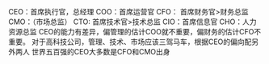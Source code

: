 
CEO：首席执行官，总经理
COO：首席运营官
CFO： 首席财务官>财务总监
CMO：（市场总监）
CTO:  首席技术官>技术总监
CIO：首席信息官
CHO：人力资源总监
CEO的能力有差异，偏管理的估计COO就不重要，偏财务的估计CFO不重要。
对于高科技公司，管理、技术、市场应该三驾马车，根据CEO的偏向配另外两人
世界五百强的CEO大多数是CFO和CMO出身